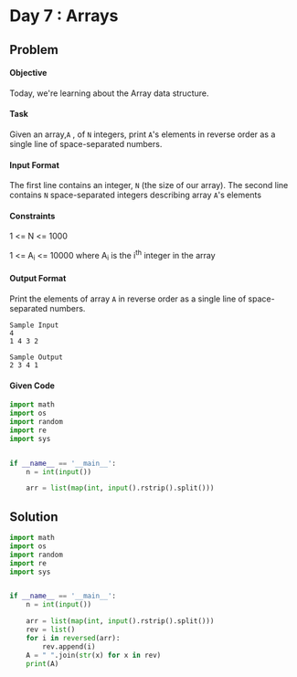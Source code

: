 # Day 7 : Arrays
## Problem
#### Objective
Today, we're learning about the Array data structure.

#### Task
Given an array,`A` , of `N` integers, print `A`'s elements in reverse order as a single line of space-separated numbers.

#### Input Format
The first line contains an integer, `N` (the size of our array).
The second line contains `N` space-separated integers describing array `A`'s elements

#### Constraints
1 <= N <= 1000

1 <= A<sub>i</sub> <= 10000 where A<sub>i</sub> is the i<sup>th</sup> integer in the array

#### Output Format
Print the elements of array `A` in reverse order as a single line of space-separated numbers.

```
Sample Input
4
1 4 3 2
```

```
Sample Output
2 3 4 1
```

#### Given Code

```python
import math
import os
import random
import re
import sys


if __name__ == '__main__':
    n = int(input())

    arr = list(map(int, input().rstrip().split()))
```

## Solution

```python
import math
import os
import random
import re
import sys


if __name__ == '__main__':
    n = int(input())

    arr = list(map(int, input().rstrip().split()))
    rev = list()
    for i in reversed(arr):
        rev.append(i)
    A = " ".join(str(x) for x in rev)
    print(A)

```
